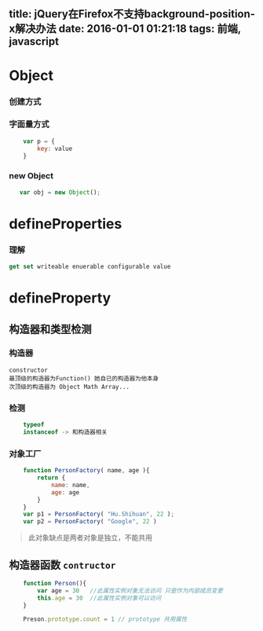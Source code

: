title: jQuery在Firefox不支持background-position-x解决办法
date: 2016-01-01 01:21:18
tags: 前端, javascript
---


# Object

### 创建方式

### 字面量方式
```javascript
    var p = {
        key: value
    }
```

### new Object
```javascript
   var obj = new Object();
```


# defineProperties

### 理解

```javascript
get set writeable enuerable configurable value

```
# defineProperty

## 构造器和类型检测

### 构造器
    constructor
    最顶级的构造器为Function() 她自已的构造器为他本身
    次顶级的构造器为 Object Math Array...
### 检测
```javascript
    typeof
    instanceof -> 和构造器相关
```
### 对象工厂
```javascript
    function PersonFactory( name, age ){
        return {
            name: name,
            age: age
        }
    }
    var p1 = PersonFactory( "Hu.Shihuan", 22 );
    var p2 = PersonFactory( "Google", 22 )
```
> 此对象缺点是两者对象是独立，不能共用
## 构造器函数 ` contructor `
```javascript
    function Person(){
        var age = 30   //此属性实例对象无法访问 只是作为内部成员变更
        this.age = 30  //此属性实例对象可以访问
    }

    Preson.prototype.count = 1 // prototype 共用属性 
```








